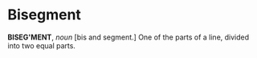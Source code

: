 # Bisegment

**BISEG'MENT**, _noun_ \[bis and segment.\] One of the parts of a line, divided into two equal parts.
